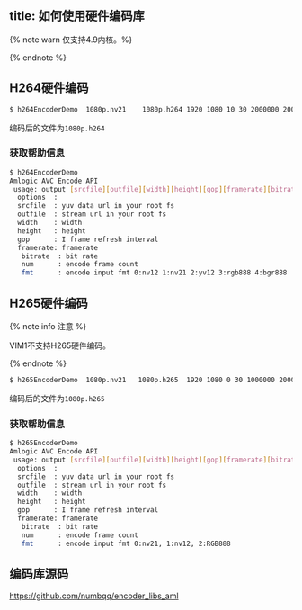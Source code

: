 title: 如何使用硬件编码库
---

{% note warn 仅支持4.9内核。%}

{% endnote %}

## H264硬件编码

```bash
$ h264EncoderDemo  1080p.nv21    1080p.h264 1920 1080 10 30 2000000 2000 1
```

编码后的文件为`1080p.h264`

### 获取帮助信息

```bash
$ h264EncoderDemo
Amlogic AVC Encode API
 usage: output [srcfile][outfile][width][height][gop][framerate][bitrate][num][fmt]
  options  :
  srcfile  : yuv data url in your root fs
  outfile  : stream url in your root fs
  width    : width
  height   : height
  gop      : I frame refresh interval
  framerate: framerate
   bitrate  : bit rate
   num      : encode frame count
   fmt      : encode input fmt 0:nv12 1:nv21 2:yv12 3:rgb888 4:bgr888
```

## H265硬件编码

{% note info 注意 %}

VIM1不支持H265硬件编码。

{% endnote %}


```bash
$ h265EncoderDemo  1080p.nv21   1080p.h265  1920 1080 0 30 1000000 2000 0
```

编码后的文件为`1080p.h265`

### 获取帮助信息

```bash
$ h265EncoderDemo
Amlogic AVC Encode API
 usage: output [srcfile][outfile][width][height][gop][framerate][bitrate][num]
  options  :
  srcfile  : yuv data url in your root fs
  outfile  : stream url in your root fs
  width    : width
  height   : height
  gop      : I frame refresh interval
  framerate: framerate
   bitrate  : bit rate
   num      : encode frame count
   fmt      : encode input fmt 0:nv21, 1:nv12, 2:RGB888
```

## 编码库源码

https://github.com/numbqq/encoder_libs_aml


